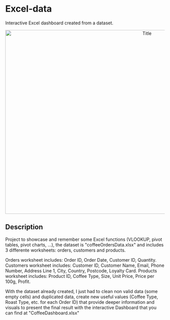 # Excel-data
Interactive Excel dashboard created from a dataset.

<p align="center">
  <img src="https://i.imgur.com/Ra9k6ld.png" alt="Title" width="880px" height="580px">
</p>


## Description

Project to showcase and remember some Excel functions (VLOOKUP, pivot tables, pivot charts, ...), the dataset is "coffeeOrdersData.xlsx" and includes 3 differente worksheets: orders, customers and products.

Orders worksheet includes: Order ID, Order Date, Customer ID, Quantity.
Customers worksheet includes: Customer ID, Customer Name, Email, Phone Number, Address Line 1, City, Country, Postcode, Loyalty Card.
Products worksheet includes: Product ID, Coffee Type, Size, Unit Price, Price per 100g, Profit.

With the dataset already created, I just had to clean non valid data (some empty cells) and duplicated data, create new useful values (Coffee Type, Roast Type, etc. for each Order ID) that provide deeper information and visuals to present the final result with the interactive Dashboard that you can find at "CoffeeDashboard.xlsx"
